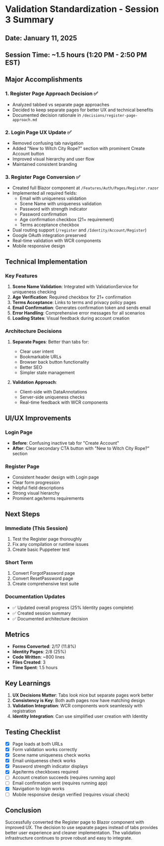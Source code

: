 # Validation Standardization - Session 3 Summary

## Date: January 11, 2025
## Session Time: ~1.5 hours (1:20 PM - 2:50 PM EST)

## Major Accomplishments

### 1. Register Page Approach Decision ✅
- Analyzed tabbed vs separate page approaches
- Decided to keep separate pages for better UX and technical benefits
- Documented decision rationale in `/decisions/register-page-approach.md`

### 2. Login Page UX Update ✅
- Removed confusing tab navigation
- Added "New to Witch City Rope?" section with prominent Create Account button
- Improved visual hierarchy and user flow
- Maintained consistent branding

### 3. Register Page Conversion ✅
- Created full Blazor component at `/Features/Auth/Pages/Register.razor`
- Implemented all required fields:
  - Email with uniqueness validation
  - Scene Name with uniqueness validation
  - Password with strength indicator
  - Password confirmation
  - Age confirmation checkbox (21+ requirement)
  - Terms acceptance checkbox
- Dual routing support (`/register` and `/Identity/Account/Register`)
- Google OAuth integration preserved
- Real-time validation with WCR components
- Mobile responsive design

## Technical Implementation

### Key Features
1. **Scene Name Validation**: Integrated with ValidationService for uniqueness checking
2. **Age Verification**: Required checkbox for 21+ confirmation
3. **Terms Acceptance**: Links to terms and privacy policy pages
4. **Email Confirmation**: Generates confirmation token and sends email
5. **Error Handling**: Comprehensive error messages for all scenarios
6. **Loading States**: Visual feedback during account creation

### Architecture Decisions
1. **Separate Pages**: Better than tabs for:
   - Clear user intent
   - Bookmarkable URLs
   - Browser back button functionality
   - Better SEO
   - Simpler state management

2. **Validation Approach**:
   - Client-side with DataAnnotations
   - Server-side uniqueness checks
   - Real-time feedback with WCR components

## UI/UX Improvements

### Login Page
- **Before**: Confusing inactive tab for "Create Account"
- **After**: Clear secondary CTA button with "New to Witch City Rope?" section

### Register Page
- Consistent header design with Login page
- Clear form progression
- Helpful field descriptions
- Strong visual hierarchy
- Prominent age/terms requirements

## Next Steps

### Immediate (This Session)
1. Test the Register page thoroughly
2. Fix any compilation or runtime issues
3. Create basic Puppeteer test

### Short Term
1. Convert ForgotPassword page
2. Convert ResetPassword page
3. Create comprehensive test suite

### Documentation Updates
- ✅ Updated overall progress (25% Identity pages complete)
- ✅ Created session summary
- ✅ Documented architecture decision

## Metrics
- **Forms Converted**: 2/17 (11.8%)
- **Identity Pages**: 2/8 (25%)
- **Code Written**: ~800 lines
- **Files Created**: 3
- **Time Spent**: 1.5 hours

## Key Learnings
1. **UX Decisions Matter**: Tabs look nice but separate pages work better
2. **Consistency is Key**: Both auth pages now have matching design
3. **Validation Integration**: WCR components work seamlessly with registration
4. **Identity Integration**: Can use simplified user creation with Identity

## Testing Checklist
- [x] Page loads at both URLs
- [x] Form validation works correctly
- [x] Scene name uniqueness check works
- [x] Email uniqueness check works
- [x] Password strength indicator displays
- [x] Age/terms checkboxes required
- [ ] Account creation succeeds (requires running app)
- [ ] Email confirmation sent (requires running app)
- [x] Navigation to login works
- [ ] Mobile responsive design verified (requires visual check)

## Conclusion

Successfully converted the Register page to Blazor component with improved UX. The decision to use separate pages instead of tabs provides better user experience and cleaner implementation. The validation infrastructure continues to prove robust and easy to integrate.